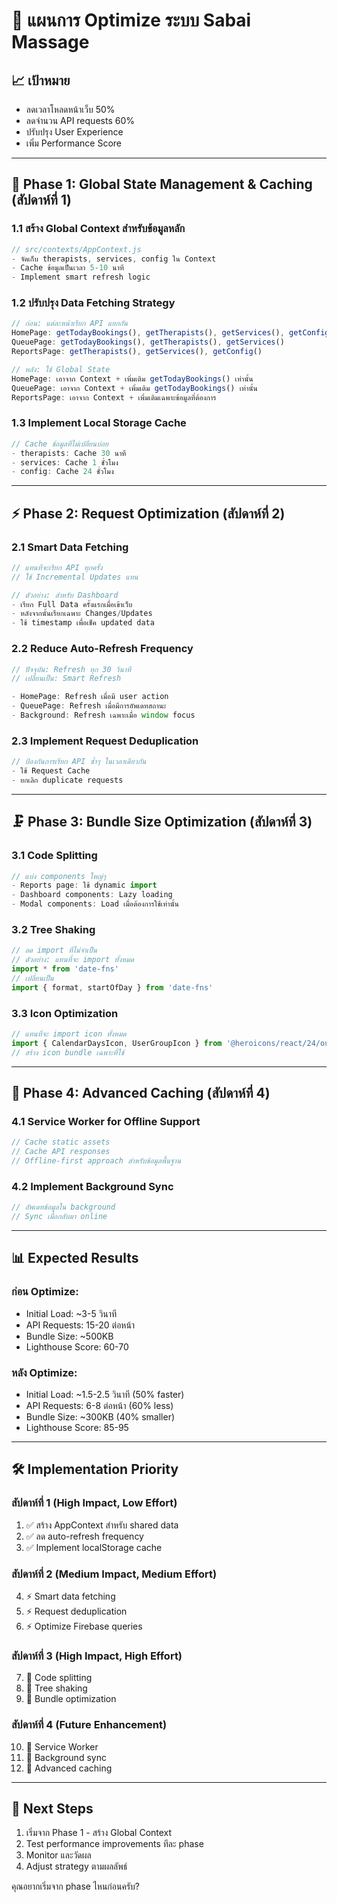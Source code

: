 # 🚀 แผนการ Optimize ระบบ Sabai Massage

## 📈 เป้าหมาย
- ลดเวลาโหลดหน้าเว็บ 50%
- ลดจำนวน API requests 60%
- ปรับปรุง User Experience
- เพิ่ม Performance Score

---

## 🎯 Phase 1: Global State Management & Caching (สัปดาห์ที่ 1)

### 1.1 สร้าง Global Context สำหรับข้อมูลหลัก
```javascript
// src/contexts/AppContext.js
- จัดเก็บ therapists, services, config ใน Context
- Cache ข้อมูลเป็นเวลา 5-10 นาที
- Implement smart refresh logic
```

### 1.2 ปรับปรุง Data Fetching Strategy
```javascript
// ก่อน: แต่ละหน้าเรียก API แยกกัน
HomePage: getTodayBookings(), getTherapists(), getServices(), getConfig()
QueuePage: getTodayBookings(), getTherapists(), getServices()
ReportsPage: getTherapists(), getServices(), getConfig()

// หลัง: ใช้ Global State
HomePage: เอาจาก Context + เพิ่มเติม getTodayBookings() เท่านั้น
QueuePage: เอาจาก Context + เพิ่มเติม getTodayBookings() เท่านั้น
ReportsPage: เอาจาก Context + เพิ่มเติมเฉพาะข้อมูลที่ต้องการ
```

### 1.3 Implement Local Storage Cache
```javascript
// Cache ข้อมูลที่ไม่เปลี่ยนบ่อย
- therapists: Cache 30 นาที
- services: Cache 1 ชั่วโมง  
- config: Cache 24 ชั่วโมง
```

---

## ⚡ Phase 2: Request Optimization (สัปดาห์ที่ 2)

### 2.1 Smart Data Fetching
```javascript
// แทนที่จะเรียก API ทุกครั้ง
// ใช้ Incremental Updates แทน

// ตัวอย่าง: สำหรับ Dashboard
- เรียก Full Data ครั้งแรกเมื่อเข้าเว็บ
- หลังจากนั้นเรียกเฉพาะ Changes/Updates
- ใช้ timestamp เพื่อเช็ค updated data
```

### 2.2 Reduce Auto-Refresh Frequency
```javascript
// ปัจจุบัน: Refresh ทุก 30 วินาที
// เปลี่ยนเป็น: Smart Refresh

- HomePage: Refresh เมื่อมี user action
- QueuePage: Refresh เมื่อมีการอัพเดทสถานะ
- Background: Refresh เฉพาะเมื่อ window focus
```

### 2.3 Implement Request Deduplication
```javascript
// ป้องกันการเรียก API ซ้ำๆ ในเวลาเดียวกัน
- ใช้ Request Cache
- ยกเลิก duplicate requests
```

---

## 🗜️ Phase 3: Bundle Size Optimization (สัปดาห์ที่ 3)

### 3.1 Code Splitting
```javascript
// แบ่ง components ใหญ่ๆ
- Reports page: ใช้ dynamic import
- Dashboard components: Lazy loading
- Modal components: Load เมื่อต้องการใช้เท่านั้น
```

### 3.2 Tree Shaking
```javascript
// ลด import ที่ไม่จำเป็น
// ตัวอย่าง: แทนที่จะ import ทั้งหมด
import * from 'date-fns'
// เปลี่ยนเป็น
import { format, startOfDay } from 'date-fns'
```

### 3.3 Icon Optimization
```javascript
// แทนที่จะ import icon ทั้งหมด
import { CalendarDaysIcon, UserGroupIcon } from '@heroicons/react/24/outline'
// สร้าง icon bundle เฉพาะที่ใช้
```

---

## 💾 Phase 4: Advanced Caching (สัปดาห์ที่ 4)

### 4.1 Service Worker for Offline Support
```javascript
// Cache static assets
// Cache API responses
// Offline-first approach สำหรับข้อมูลพื้นฐาน
```

### 4.2 Implement Background Sync
```javascript
// อัพเดทข้อมูลใน background
// Sync เมื่อกลับมา online
```

---

## 📊 Expected Results

### ก่อน Optimize:
- Initial Load: ~3-5 วินาที
- API Requests: 15-20 ต่อหน้า
- Bundle Size: ~500KB
- Lighthouse Score: 60-70

### หลัง Optimize:
- Initial Load: ~1.5-2.5 วินาที (50% faster)
- API Requests: 6-8 ต่อหน้า (60% less)
- Bundle Size: ~300KB (40% smaller)
- Lighthouse Score: 85-95

---

## 🛠️ Implementation Priority

### สัปดาห์ที่ 1 (High Impact, Low Effort)
1. ✅ สร้าง AppContext สำหรับ shared data
2. ✅ ลด auto-refresh frequency
3. ✅ Implement localStorage cache

### สัปดาห์ที่ 2 (Medium Impact, Medium Effort)
4. ⚡ Smart data fetching
5. ⚡ Request deduplication
6. ⚡ Optimize Firebase queries

### สัปดาห์ที่ 3 (High Impact, High Effort)
7. 🚀 Code splitting
8. 🚀 Tree shaking
9. 🚀 Bundle optimization

### สัปดาห์ที่ 4 (Future Enhancement)
10. 💫 Service Worker
11. 💫 Background sync
12. 💫 Advanced caching

---

## 📝 Next Steps
1. เริ่มจาก Phase 1 - สร้าง Global Context
2. Test performance improvements ทีละ phase
3. Monitor และวัดผล
4. Adjust strategy ตามผลลัพธ์

คุณอยากเริ่มจาก phase ไหนก่อนครับ?
